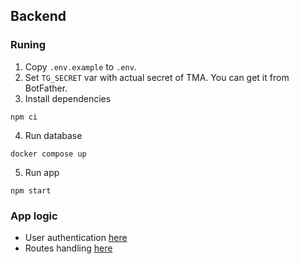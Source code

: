 ## Backend

### Runing

1. Copy `.env.example` to `.env`.
2. Set `TG_SECRET` var with actual secret of TMA. You can get it from BotFather.
3. Install dependencies
```shell
npm ci
```
4. Run database
```shell
docker compose up
```
5. Run app
```shell
npm start
```

### App logic

* User authentication [here](./src/middlewares.ts)
* Routes handling [here](./src/routes.ts)
